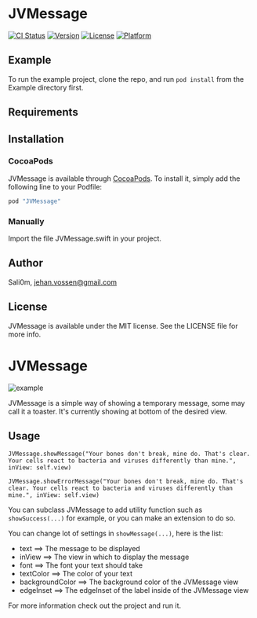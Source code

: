 # JVMessage

[![CI Status](http://img.shields.io/travis/Sali0m/JVMessage.svg?style=flat)](https://travis-ci.org/Sali0m/JVMessage)
[![Version](https://img.shields.io/cocoapods/v/JVMessage.svg?style=flat)](http://cocoapods.org/pods/JVMessage)
[![License](https://img.shields.io/cocoapods/l/JVMessage.svg?style=flat)](http://cocoapods.org/pods/JVMessage)
[![Platform](https://img.shields.io/cocoapods/p/JVMessage.svg?style=flat)](http://cocoapods.org/pods/JVMessage)

## Example

To run the example project, clone the repo, and run `pod install` from the Example directory first.

## Requirements

## Installation

### CocoaPods

JVMessage is available through [CocoaPods](http://cocoapods.org). To install
it, simply add the following line to your Podfile:

```ruby
pod "JVMessage"
```

### Manually

Import the file JVMessage.swift in your project.

## Author

Sali0m, jehan.vossen@gmail.com

## License

JVMessage is available under the MIT license. See the LICENSE file for more info.

# JVMessage

![example](http://www.saliom.be/githubImg/JVMessage.gif)

JVMessage is a simple way of showing a temporary message, some may call it a toaster. It's currently showing at bottom of the desired view.

## Usage
```
JVMessage.showMessage("Your bones don't break, mine do. That's clear. Your cells react to bacteria and viruses differently than mine.", inView: self.view)

JVMessage.showErrorMessage("Your bones don't break, mine do. That's clear. Your cells react to bacteria and viruses differently than mine.", inView: self.view)
```

You can subclass JVMessage to add utility function such as `showSuccess(...)` for example, or you can make an extension to do so.

You can change lot of settings in `showMessage(...)`, here is the list:
- text ==> The message to be displayed
- inView ==> The view in which to display the message
- font ==> The font your text should take
- textColor ==> The color of your text
- backgroundColor ==> The background color of the JVMessage view
- edgeInset ==> The edgeInset of the label inside of the JVMessage view

For more information check out the project and run it.

